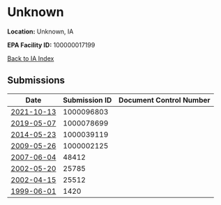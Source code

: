 # Unknown

**Location:** Unknown, IA

**EPA Facility ID:** 100000017199

[Back to IA Index](../../index.md)

## Submissions

| Date | Submission ID | Document Control Number |
|------|--------------|-------------------------|
| [2021-10-13](submissions/1000096803.md) | 1000096803 |  |
| [2019-05-07](submissions/1000078699.md) | 1000078699 |  |
| [2014-05-23](submissions/1000039119.md) | 1000039119 |  |
| [2009-05-26](submissions/1000002125.md) | 1000002125 |  |
| [2007-06-04](submissions/48412.md) | 48412 |  |
| [2002-05-20](submissions/25785.md) | 25785 |  |
| [2002-04-15](submissions/25512.md) | 25512 |  |
| [1999-06-01](submissions/1420.md) | 1420 |  |

